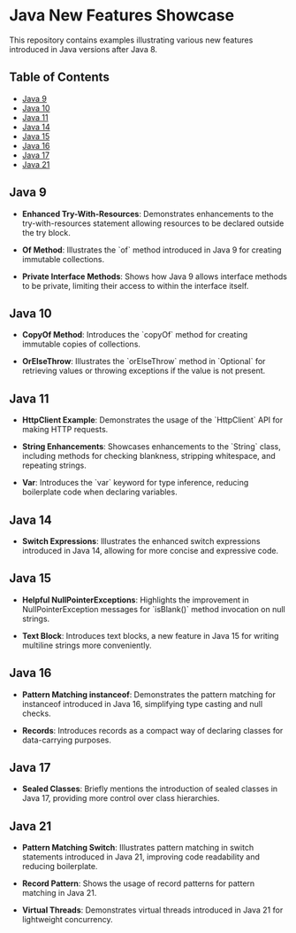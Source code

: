 # Java New Features Showcase

This repository contains examples illustrating various new features introduced in Java versions after Java 8.

## Table of Contents

- [Java 9](#java-9)
- [Java 10](#java-10)
- [Java 11](#java-11)
- [Java 14](#java-14)
- [Java 15](#java-15)
- [Java 16](#java-16)
- [Java 17](#java-17)
- [Java 21](#java-21)

## Java 9

- **Enhanced Try-With-Resources**: Demonstrates enhancements to the try-with-resources statement allowing resources to be declared outside the try block.

- **Of Method**: Illustrates the \`of\` method introduced in Java 9 for creating immutable collections.

- **Private Interface Methods**: Shows how Java 9 allows interface methods to be private, limiting their access to within the interface itself.

## Java 10

- **CopyOf Method**: Introduces the \`copyOf\` method for creating immutable copies of collections.

- **OrElseThrow**: Illustrates the \`orElseThrow\` method in \`Optional\` for retrieving values or throwing exceptions if the value is not present.

## Java 11

- **HttpClient Example**: Demonstrates the usage of the \`HttpClient\` API for making HTTP requests.

- **String Enhancements**: Showcases enhancements to the \`String\` class, including methods for checking blankness, stripping whitespace, and repeating strings.

- **Var**: Introduces the \`var\` keyword for type inference, reducing boilerplate code when declaring variables.

## Java 14

- **Switch Expressions**: Illustrates the enhanced switch expressions introduced in Java 14, allowing for more concise and expressive code.

## Java 15

- **Helpful NullPointerExceptions**: Highlights the improvement in NullPointerException messages for \`isBlank()\` method invocation on null strings.

- **Text Block**: Introduces text blocks, a new feature in Java 15 for writing multiline strings more conveniently.

## Java 16

- **Pattern Matching instanceof**: Demonstrates the pattern matching for instanceof introduced in Java 16, simplifying type casting and null checks.

- **Records**: Introduces records as a compact way of declaring classes for data-carrying purposes.

## Java 17

- **Sealed Classes**: Briefly mentions the introduction of sealed classes in Java 17, providing more control over class hierarchies.

## Java 21

- **Pattern Matching Switch**: Illustrates pattern matching in switch statements introduced in Java 21, improving code readability and reducing boilerplate.

- **Record Pattern**: Shows the usage of record patterns for pattern matching in Java 21.

- **Virtual Threads**: Demonstrates virtual threads introduced in Java 21 for lightweight concurrency.

